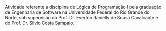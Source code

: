 Atividade referente a disciplina de Lógica de Programação I pela graduação de Engenharia de Software na Universidade Federal do Rio Grande do Norte, sob supervisão do Prof. Dr. Everton Ranielly de Sousa Cavalcante e do Prof. Dr. Silvio Costa Sampaio.
